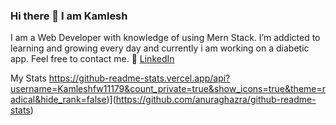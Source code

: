 ### Hi there 👋 I am Kamlesh

<!--
**Kamleshfw11179/Kamleshfw11179** is a ✨ _special_ ✨ repository because its `README.md` (this file) appears on your GitHub profile.

Here are some ideas to get you started:

- 🔭 I’m currently working on ...
- 🌱 I’m currently learning ...
- 👯 I’m looking to collaborate on ...
- 🤔 I’m looking for help with ...
- 💬 Ask me about ...
- 📫 How to reach me: ...
- 😄 Pronouns: ...
- ⚡ Fun fact: ...
-->
I am a Web Developer with knowledge of using Mern Stack.
I’m addicted to learning and growing every day and currently i am working on a diabetic app.
Feel free to contact me.
:office: [LinkedIn](https://www.linkedin.com/in/khuyen-tran-1ab926151/)

My Stats
https://github-readme-stats.vercel.app/api?username=Kamleshfw11179&count_private=true&show_icons=true&theme=radical&hide_rank=false)](https://github.com/anuraghazra/github-readme-stats)
